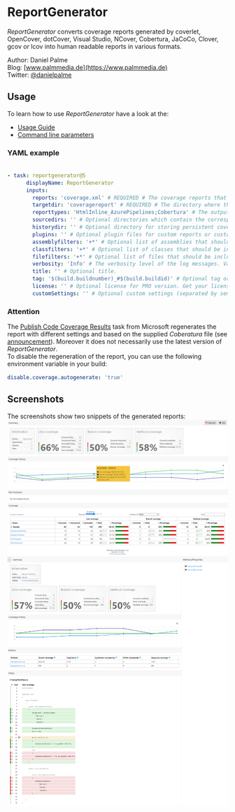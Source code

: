 # ReportGenerator
*ReportGenerator* converts coverage reports generated by coverlet, OpenCover, dotCover, Visual Studio, NCover, Cobertura, JaCoCo, Clover, gcov or lcov into human readable reports in various formats.

Author: Daniel Palme  
Blog: [www.palmmedia.de](https://www.palmmedia.de)  
Twitter: [@danielpalme](https://twitter.com/danielpalme)  

## Usage
To learn how to use *ReportGenerator* have a look at the:
* [Usage Guide](https://danielpalme.github.io/ReportGenerator/usage)
* [Command line parameters](https://github.com/danielpalme/ReportGenerator/#usage--command-line-parameters)

### YAML example
```yaml

- task: reportgenerator@5
      displayName: ReportGenerator
      inputs:
        reports: 'coverage.xml' # REQUIRED # The coverage reports that should be parsed (separated by semicolon). Globbing is supported.
        targetdir: 'coveragereport' # REQUIRED # The directory where the generated report should be saved.
        reporttypes: 'HtmlInline_AzurePipelines;Cobertura' # The output formats and scope (separated by semicolon) Values: Badges, Clover, Cobertura, CsvSummary, Html, Html_Dark, Html_Light, HtmlChart, HtmlInline, HtmlInline_AzurePipelines, HtmlInline_AzurePipelines_Dark, HtmlInline_AzurePipelines_Light, HtmlSummary, JsonSummary, Latex, LatexSummary, lcov, MarkdownSummary, MHtml, PngChart, SonarQube, TeamCitySummary, TextSummary, Xml, XmlSummary
        sourcedirs: '' # Optional directories which contain the corresponding source code (separated by semicolon). The source directories are used if coverage report contains classes without path information.
        historydir: '' # Optional directory for storing persistent coverage information. Can be used in future reports to show coverage evolution.
        plugins: '' # Optional plugin files for custom reports or custom history storage (separated by semicolon).
        assemblyfilters: '+*' # Optional list of assemblies that should be included or excluded in the report. Exclusion filters take precedence over inclusion filters. Wildcards are allowed.
        classfilters: '+*' # Optional list of classes that should be included or excluded in the report. Exclusion filters take precedence over inclusion filters. Wildcards are allowed.
        filefilters: '+*' # Optional list of files that should be included or excluded in the report. Exclusion filters take precedence over inclusion filters. Wildcards are allowed.
        verbosity: 'Info' # The verbosity level of the log messages. Values: Verbose, Info, Warning, Error, Off
        title: '' # Optional title.
        tag: '$(build.buildnumber)_#$(build.buildid)' # Optional tag or build version.
        license: '' # Optional license for PRO version. Get your license here: https://reportgenerator.io/pro
        customSettings: '' # Optional custom settings (separated by semicolon). See: https://github.com/danielpalme/ReportGenerator/wiki/Settings.
```

### Attention
The [Publish Code Coverage Results](https://github.com/microsoft/azure-pipelines-tasks/tree/master/Tasks/PublishCodeCoverageResultsV1) task from Microsoft regenerates the report with different settings and based on the supplied _Coberatura_ file (see [announcement](https://docs.microsoft.com/en-us/azure/devops/release-notes/2019/sprint-150-update#cobertura-code-coverage-report-updates)). Moreover it does not necessarily use the latest version of _ReportGenerator_.  
To disable the regeneration of the report, you can use the following environment variable in your build:
```yaml
disable.coverage.autogenerate: 'true'
```

## Screenshots
The screenshots show two snippets of the generated reports:
![Screenshot 1](img/screenshot1.png)
![Screenshot 2](img/screenshot2.png)
